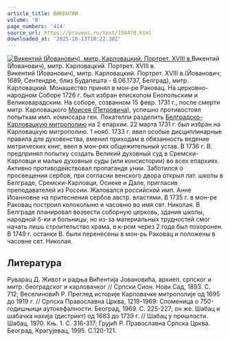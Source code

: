 ```yaml
---
article_title: ВИКЕНТИЙ
volume: '8'
page_numbers: '414'
source_url: https://pravenc.ru/text/158470.html
downloaded_at: '2025-10-13T10:22:30Z'
---
```


[![Викентий (Йованович), митр. Карловацкий. Портрет. XVIII в.](https://pravenc.ru/data/714/465/1234/i200.jpg "Кликните для увеличения картинки")](https://pravenc.ru/data/714/465/1234/i400.jpg)Викентий (Йованович), митр. Карловацкий. Портрет. XVIII в.  
Викентий (Йованович), митр. Карловацкий. Портрет. XVIII в.(Йованович; 1689, Сентендре, близ Будапешта - 6.06.1737, Белград), митр. Карловацкий. Монашество принял в мон-ре Раковац. На церковно-народном Соборе 1726 г. был избран епископом Енопольским и Великоварадским. На соборе, созванном 15 февр. 1731 г., после смерти митр. Карловацкого [Моисея (Петровича)](<https://pravenc.ru/text/Моисея (Петровича).html>), успешно противостоял попыткам имп. комиссара ген. Локателли разделить [Белградско-Карловацкую митрополию](<https://pravenc.ru/text/Белградско-Карловацкую митрополию.html>) на 2 епархии. 22 марта 1731 г. был избран на Карловацкую митрополию. 1 нояб. 1733 г. ввел особые дисциплинарные правила для духовенства, вменил приходам в обязанность ведение метрических книг, ввел в мон-рях общежительный устав. В 1736 г. В. предпринял попытку создать Великий духовный суд в Сремски-Карловци и малые духовные суды (или консистории) во всех епархиях. Активно противодействовал пропаганде унии. Заботился о просвещении сербов, при согласии венского двора открыл лат. школы в Белграде, Сремски-Карловци, Осиеке и Дале, пригласив преподавателей из России. Жаловался российской имп. Анне Иоанновне на притеснения сербов австр. властями. В 1735 г. в мон-ре Раковац построил колокольню и часовню во имя свт. Николая. В Белграде планировал возвести соборную церковь, здания школы, народной б-ки и больницы, но из-за материальных трудностей смог начать лишь строительство храма, в к-ром через 2 года был похоронен. В 1749 г. останки В. были перенесены в мон-рь Раковац и положены в часовне свт. Николая.

## Литература

Руварац Д. Живот и радња Вићентиjа Jовановића, архиеп. српског и митр. београдског и карловачког // Српски Сион. Нови Сад, 1893. С. 712; Веселиновић Р. Преглед историjе Карловачке митрополиjе од 1695 до 1919 г. // Српска Православна Црква, 1219-1969: Споменица о 750-годишњици аутокефалности. Београд, 1969. С. 225-227; он же. Шабац и шабачка нахиjа (дистрикт) од 1683 до 1739 г. // Шабац у прошлости. Шабац, 1970. Књ. 1. С. 316-317; Груjић Р. Православна Српска Црква. Београд, Крагуjевац, 1995. С.120-121.
